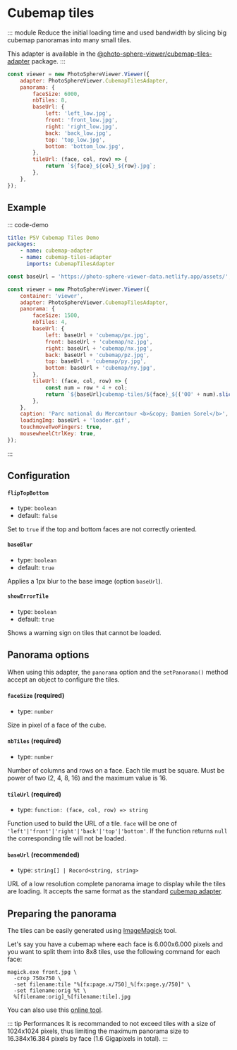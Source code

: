 # Cubemap tiles

<Badges module="cubemap-tiles-adapter"/>

::: module
Reduce the initial loading time and used bandwidth by slicing big cubemap panoramas into many small tiles.

This adapter is available in the [@photo-sphere-viewer/cubemap-tiles-adapter](https://www.npmjs.com/package/@photo-sphere-viewer/cubemap-tiles-adapter) package.
:::

```js
const viewer = new PhotoSphereViewer.Viewer({
    adapter: PhotoSphereViewer.CubemapTilesAdapter,
    panorama: {
        faceSize: 6000,
        nbTiles: 8,
        baseUrl: {
            left: 'left_low.jpg',
            front: 'front_low.jpg',
            right: 'right_low.jpg',
            back: 'back_low.jpg',
            top: 'top_low.jpg',
            bottom: 'bottom_low.jpg',
        },
        tileUrl: (face, col, row) => {
            return `${face}_${col}_${row}.jpg`;
        },
    },
});
```

## Example

::: code-demo

```yaml
title: PSV Cubemap Tiles Demo
packages:
    - name: cubemap-adapter
    - name: cubemap-tiles-adapter
      imports: CubemapTilesAdapter
```

```js
const baseUrl = 'https://photo-sphere-viewer-data.netlify.app/assets/';

const viewer = new PhotoSphereViewer.Viewer({
    container: 'viewer',
    adapter: PhotoSphereViewer.CubemapTilesAdapter,
    panorama: {
        faceSize: 1500,
        nbTiles: 4,
        baseUrl: {
            left: baseUrl + 'cubemap/px.jpg',
            front: baseUrl + 'cubemap/nz.jpg',
            right: baseUrl + 'cubemap/nx.jpg',
            back: baseUrl + 'cubemap/pz.jpg',
            top: baseUrl + 'cubemap/py.jpg',
            bottom: baseUrl + 'cubemap/ny.jpg',
        },
        tileUrl: (face, col, row) => {
            const num = row * 4 + col;
            return `${baseUrl}cubemap-tiles/${face}_${('00' + num).slice(-2)}.jpg`;
        },
    },
    caption: 'Parc national du Mercantour <b>&copy; Damien Sorel</b>',
    loadingImg: baseUrl + 'loader.gif',
    touchmoveTwoFingers: true,
    mousewheelCtrlKey: true,
});
```

:::

## Configuration

#### `flipTopBottom`

-   type: `boolean`
-   default: `false`

Set to `true` if the top and bottom faces are not correctly oriented.

#### `baseBlur`

-   type: `boolean`
-   default: `true`

Applies a 1px blur to the base image (option `baseUrl`).

#### `showErrorTile`

-   type: `boolean`
-   default: `true`

Shows a warning sign on tiles that cannot be loaded.

## Panorama options

When using this adapter, the `panorama` option and the `setPanorama()` method accept an object to configure the tiles.

#### `faceSize` (required)

-   type: `number`

Size in pixel of a face of the cube.

#### `nbTiles` (required)

-   type: `number`

Number of columns and rows on a face. Each tile must be square. Must be power of two (2, 4, 8, 16) and the maximum value is 16.

#### `tileUrl` (required)

-   type: `function: (face, col, row) => string`

Function used to build the URL of a tile. `face` will be one of `'left'|'front'|'right'|'back'|'top'|'bottom'`.
If the function returns `null` the corresponding tile will not be loaded.

#### `baseUrl` (recommended)

-   type: `string[] | Record<string, string>`

URL of a low resolution complete panorama image to display while the tiles are loading. It accepts the same format as the standard [cubemap adapter](./cubemap.md#panorama-options).

## Preparing the panorama

The tiles can be easily generated using [ImageMagick](https://imagemagick.org) tool.

Let's say you have a cubemap where each face is 6.000x6.000 pixels and you want to split them into 8x8 tiles, use the following command for each face:

```
magick.exe front.jpg \
  -crop 750x750 \
  -set filename:tile "%[fx:page.x/750]_%[fx:page.y/750]" \
  -set filename:orig %t \
  %[filename:orig]_%[filename:tile].jpg
```

You can also use this [online tool](https://pinetools.com/split-image).

::: tip Performances
It is recommanded to not exceed tiles with a size of 1024x1024 pixels, thus limiting the maximum panorama size to 16.384x16.384 pixels by face (1.6 Gigapixels in total).
:::
